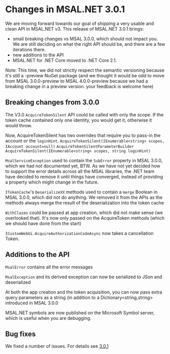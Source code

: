 # Changes in MSAL.NET 3.0.1

We are moving forward towards our goal of shipping a very usable and clean API in MSAL.NET v3. This release of MSAL.NET 3.0.1 brings:
- small breaking changes vs MSAL 3.0.0, which should not impact you. We are still deciding on what the right API should be, and there are a few iterations there.
- new additions to the API
- MSAL.NET for .NET Core moved to .NET Core 2.1.

Note: This time, we did not strictly respect the semantic versioning because it's still a -preview NuGet package (and we thought it would be odd to move from MSAL 3.0.0-preview to MSAL 4.0.0-preview because we had a breaking change in a preview version. your feedback is welcome here)

## Breaking changes from 3.0.0

The V3.0 `AcquireTokenSilent` API could be called with only the scope. If the token cache contained only one identity, you would get it, otherwise it would throw.

Now, AcquireTokenSilent has two overrides that require you to pass-in the account or the `loginHint`.
`AcquireTokenSilent(IEnumerable<string> scopes, IAccount account=null)`
`AcquireTokenSilentParameterBuilder AcquireTokenSilent(IEnumerable<string> scopes, string loginHint)`

`MsalServiceException` used to contain the `SubError` property in MSAL 3.0.0, which we had not documented yet, BTW. As we have not yet decided how to support the error details across all the MSAL libraries, the .NET team have decided to remove it until things have converged, instead of providing a property which might change in the future.

`ITokenCache`'s `DeserializeXX` methods used to contain a `merge` Boolean in MSAL 3.0.0, which did not do anything. We removed it from the APIs as the methods always merge the result of the deserialization into the token cache

`WithClaims` could be passed at app creation, which did not make sense (we overlooked that). It's now only passed on the AcquireToken methods (which we should have done from the start)

`ICustomWebUi.AcquireAuthorizationCodeAsync` now takes a cancellation Token.

## Additions to the API

`MsalError` contains all the error messages

`MsalException` and its derived exception can now be serialized to JSon and deserialized

At both the app creation and the token acquisition, you can now pass extra query parameters as a string (in addition to a Dictionary<string,string> introduced in MSAL 3.0.0

MSAL.NET symbols are now published on the Microsoft Symbol server, which is useful when you are debugging.

## Bug fixes

We fixed a number of issues. For details see [3.0.1](https://github.com/AzureAD/microsoft-authentication-library-for-dotnet/milestone/21)
